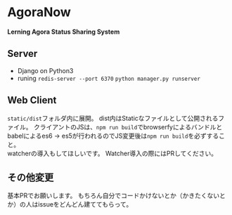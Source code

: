 # AgoraNow
**Lerning Agora Status Sharing System**

## Server
- Django on Python3
- runing
`redis-server --port 6370`
`python manager.py runserver`

## Web Client
`static/dist`フォルダ内に展開。
dist内はStaticなファイルとして公開されるファイル。
クライアントのJSは、`npm run build`でbrowserfyによるバンドルとbabelによるes6 -> es5が行われるのでJS変更後は`npm run build`を必ずすること。  
watcherの導入もしてほしいです。
Watcher導入の際にはPRしてください。

## その他変更
基本PRでお願いします。
もちろん自分でコードかけないとか（かきたくないとか）の人はissueをどんどん建ててもらって。


